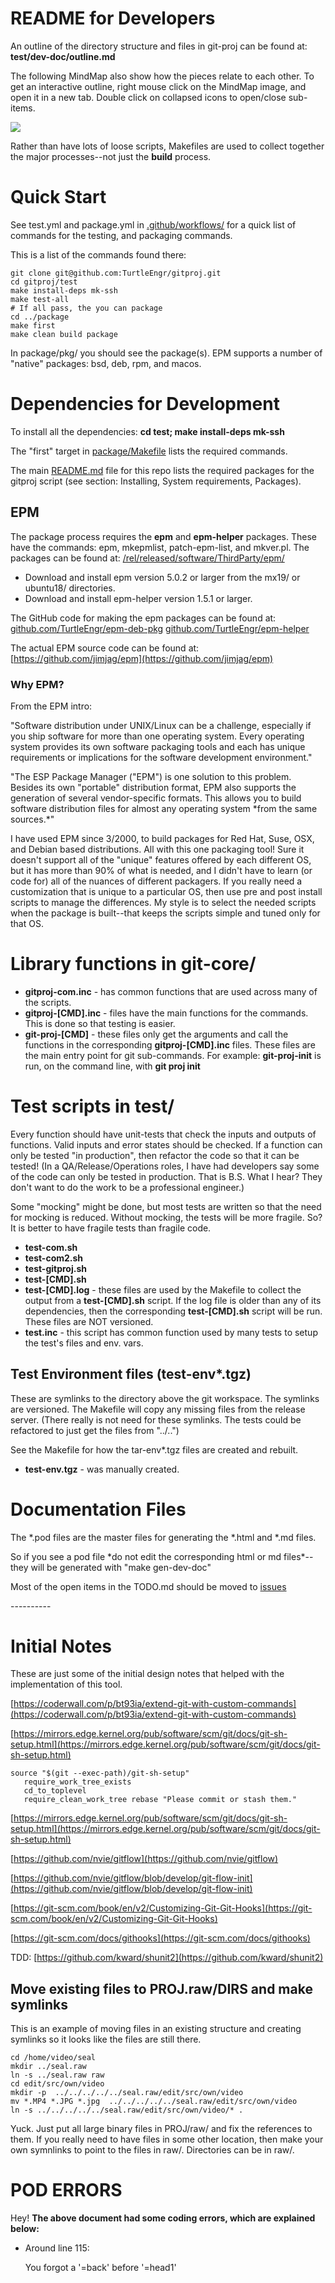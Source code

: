 # README for Developers

An outline of the directory structure and files in git-proj can be
found at: **test/dev-doc/outline.md**

The following MindMap also show how the pieces relate to each
other. To get an interactive outline, right mouse click on the MindMap
image, and open it in a new tab. Double click on collapsed icons to
open/close sub-items.

<div>
    <a target="_blank" href="https://atlas.mindmup.com/bruceraf/git_proj_organization/index.html"><img src="https://atlas.mindmup.com/bruceraf/git_proj_organization/thumb.png"/></A>
</div>

Rather than have lots of loose scripts, Makefiles are used to collect
together the major processes--not just the **build** process.

# Quick Start

See test.yml and package.yml in
[.github/workflows/](https://github.com/TurtleEngr/gitproj/tree/develop/.github/workflows)
for a quick list of commands for the testing, and packaging commands.

This is a list of the commands found there:

    git clone git@github.com:TurtleEngr/gitproj.git
    cd gitproj/test
    make install-deps mk-ssh
    make test-all
    # If all pass, the you can package
    cd ../package
    make first
    make clean build package

In package/pkg/ you should see the package(s). EPM supports a number
of "native" packages: bsd, deb, rpm, and macos.

# Dependencies for Development

To install all the dependencies: **cd test; make install-deps mk-ssh**

The "first" target in
[package/Makefile](https://github.com/TurtleEngr/gitproj/blob/develop/package/Makefile)
lists the required commands.

The main
[README.md](https://github.com/TurtleEngr/gitproj/blob/develop/README.md)
file for this repo lists the required packages for the gitproj script
(see section: Installing, System requirements, Packages).

## EPM

The package process requires the **epm** and **epm-helper**
packages.  These have the commands: epm, mkepmlist, patch-epm-list,
and mkver.pl.  The packages can be found at:
[/rel/released/software/ThirdParty/epm/](https://moria.whyayh.com/rel/released/software/ThirdParty/epm/)

- Download and install epm version 5.0.2 or larger from the mx19/ or
ubuntu18/ directories.
- Download and install epm-helper version 1.5.1 or larger.

The GitHub code for making the epm packages can be found at:
[github.com/TurtleEngr/epm-deb-pkg](https://github.com/TurtleEngr/epm-deb-pkg)
[github.com/TurtleEngr/epm-helper](https://github.com/TurtleEngr/epm-helper)

The actual EPM source code can be found at:
[https://github.com/jimjag/epm](https://github.com/jimjag/epm)

### Why EPM?

From the EPM intro:

"Software distribution under UNIX/Linux can be a challenge, especially
if you ship software for more than one operating system. Every
operating system provides its own software packaging tools and each
has unique requirements or implications for the software development
environment."

"The ESP Package Manager ("EPM") is one solution to this
problem. Besides its own "portable" distribution format, EPM also
supports the generation of several vendor-specific formats.  This
allows you to build software distribution files for almost any
operating system \*from the same sources.\*"

I have used EPM since 3/2000, to build packages for Red Hat, Suse,
OSX, and Debian based distributions. All with this one packaging tool!
Sure it doesn't support all of the "unique" features offered by each
different OS, but it has more than 90% of what is needed, and I didn't
have to learn (or code for) all of the nuances of different
packagers. If you really need a customization that is unique to a
particular OS, then use pre and post install scripts to manage the
differences. My style is to select the needed scripts when the package
is built--that keeps the scripts simple and tuned only for that OS.

# Library functions in git-core/

- **gitproj-com.inc** - has common functions that are used across many
of the scripts.
- **gitproj-\[CMD\].inc** - files have the main functions for the
commands. This is done so that testing is easier.
- **git-proj-\[CMD\]** - these files only get the arguments and call the
functions in the corresponding **gitproj-\[CMD\].inc** files. These files
are the main entry point for git sub-commands. For example:
**git-proj-init** is run, on the command line, with **git proj init**

# Test scripts in test/

Every function should have unit-tests that check the inputs and
outputs of functions. Valid inputs and error states should be checked.
If a function can only be tested "in production", then refactor the
code so that it can be tested! (In a QA/Release/Operations roles, I
have had developers say some of the code can only be tested in
production. That is B.S. What I hear? They don't want to do the work
to be a professional engineer.)

Some "mocking" might be done, but most tests are written so that the
need for mocking is reduced. Without mocking, the tests will be more
fragile. So? It is better to have fragile tests than fragile code.

- **test-com.sh**
- **test-com2.sh**
- **test-gitproj.sh**
- **test-\[CMD\].sh**
- **test-\[CMD\].log** - these files are used by the Makefile to collect the
output from a **test-\[CMD\].sh** script. If the log file is older than any
of its dependencies, then the corresponding **test-\[CMD\].sh** script will
be run. These files are NOT versioned.
- **test.inc** - this script has common function used by many tests to
setup the test's files and env. vars.

## Test Environment files (test-env\*.tgz)

These are symlinks to the directory above the git workspace. The
symlinks are versioned.  The Makefile will copy any missing files from
the release server. (There really is not need for these symlinks. The
tests could be refactored to just get the files from "../..")

See the Makefile for how the tar-env\*.tgz files are created and
rebuilt.

- **test-env.tgz** - was manually created.

# Documentation Files

The \*.pod files are the master files for generating the \*.html and
\*.md files.

So if you see a pod file \*do not edit the corresponding html or md
files\*--they will be generated with "make gen-dev-doc"

Most of the open items in the TODO.md should be moved to
[issues](https://metacpan.org/pod/<https:#github.com-TurtleEngr-gitproj-issues)

\----------

# Initial Notes

These are just some of the initial design notes that helped with
the implementation of this tool.

[https://coderwall.com/p/bt93ia/extend-git-with-custom-commands](https://coderwall.com/p/bt93ia/extend-git-with-custom-commands)

[https://mirrors.edge.kernel.org/pub/software/scm/git/docs/git-sh-setup.html](https://mirrors.edge.kernel.org/pub/software/scm/git/docs/git-sh-setup.html)

    source "$(git --exec-path)/git-sh-setup"
       require_work_tree_exists
       cd_to_toplevel
       require_clean_work_tree rebase "Please commit or stash them."

[https://mirrors.edge.kernel.org/pub/software/scm/git/docs/git-sh-setup.html](https://mirrors.edge.kernel.org/pub/software/scm/git/docs/git-sh-setup.html)

[https://github.com/nvie/gitflow](https://github.com/nvie/gitflow)

[https://github.com/nvie/gitflow/blob/develop/git-flow-init](https://github.com/nvie/gitflow/blob/develop/git-flow-init)

[https://git-scm.com/book/en/v2/Customizing-Git-Git-Hooks](https://git-scm.com/book/en/v2/Customizing-Git-Git-Hooks)

[https://git-scm.com/docs/githooks](https://git-scm.com/docs/githooks)

TDD: [https://github.com/kward/shunit2](https://github.com/kward/shunit2)

## Move existing files to PROJ.raw/DIRS and make symlinks

This is an example of moving files in an existing structure and
creating symlinks so it looks like the files are still there.

    cd /home/video/seal
    mkdir ../seal.raw
    ln -s ../seal.raw raw
    cd edit/src/own/video
    mkdir -p  ../../../../../seal.raw/edit/src/own/video
    mv *.MP4 *.JPG *.jpg  ../../../../../seal.raw/edit/src/own/video
    ln -s ../../../../../seal.raw/edit/src/own/video/* .

Yuck. Just put all large binary files in PROJ/raw/ and fix the
references to them. If you really need to have files in some other
location, then make your own symnlinks to point to the files in
raw/. Directories can be in raw/.

# POD ERRORS

Hey! **The above document had some coding errors, which are explained below:**

- Around line 115:

    You forgot a '=back' before '=head1'
